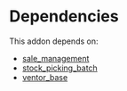 # Dependencies

This addon depends on:

- [sale_management](https://github.com/bringout/oca-ocb-sale/tree/180760d29eed276994d9dc061dc7089d5bfe0014/odoo-bringout-oca-ocb-sale_management)
- [stock_picking_batch](https://github.com/bringout/oca-ocb-warehouse/tree/81e6496fce389797413505803016d3ac487ede13/odoo-bringout-oca-ocb-stock_picking_batch)
- [ventor_base](https://github.com/bringout/ventor/tree/79fa6f262ba26295df0ce98d063a3522b3084a8c/odoo-bringout-ventor-ventor_base)
